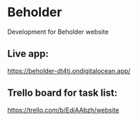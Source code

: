 # Beholder
Development for Beholder website

## Live app:
https://beholder-dt4ti.ondigitalocean.app/

## Trello board for task list:
https://trello.com/b/EdiAAbzh/website
